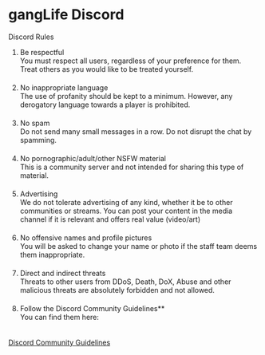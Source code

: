 <style>
    li{
        padding-bottom : 20px;
    }
</style>

# gangLife Discord
Discord Rules
<ol>
  <li>
        Be respectful<br>
        You must respect all users, regardless of your preference for them. Treat others as you would like to be treated yourself.
  </li>

  <li>
        No inappropriate language<br>
        The use of profanity should be kept to a minimum. However, any derogatory language towards a player is prohibited.
  </li>

  <li>
        No spam<br>
        Do not send many small messages in a row. Do not disrupt the chat by spamming.
  </li>

  <li>
        No pornographic/adult/other NSFW material<br>
        This is a community server and not intended for sharing this type of material.
  </li>

  <li>
        Advertising<br>
        We do not tolerate advertising of any kind, whether it be to other communities or streams. You can post your content in the media channel if it is relevant and offers real value (video/art)
  </li>

  <li>
        No offensive names and profile pictures<br>
        You will be asked to change your name or photo if the staff team deems them inappropriate.
  </li>

  <li>
        Direct and indirect threats<br>
        Threats to other users from DDoS, Death, DoX, Abuse and other malicious threats are absolutely forbidden and not allowed.
  </li>

  <li>
        Follow the Discord Community Guidelines**<br>
        You can find them here:
  </li>
</ol>

<a href="https://discordapp.com/guidelines" target="_blank">Discord Community Guidelines</a>

